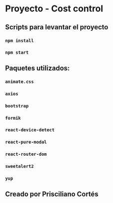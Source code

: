 # Proyecto - Cost control

## Scripts para levantar el proyecto

### `npm install`

### `npm start`

## Paquetes utilizados:
### `animate.css`
### `axios`
### `bootstrap`
### `formik`
### `react-device-detect`
### `react-pure-modal`
### `react-router-dom`
### `sweetalert2`
### `yup`

## Creado por Prisciliano Cortés